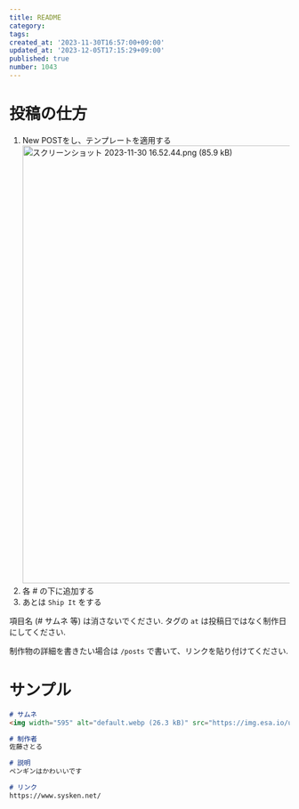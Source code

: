 ```yaml
---
title: README
category:
tags:
created_at: '2023-11-30T16:57:00+09:00'
updated_at: '2023-12-05T17:15:29+09:00'
published: true
number: 1043
---
```


# 投稿の仕方

1. New POSTをし、テンプレートを適用する
    <img width="787" alt="スクリーンショット 2023-11-30 16.52.44.png (85.9 kB)" src="https://img.esa.io/uploads/production/attachments/19973/2023/11/30/148142/bf1197f3-e6f9-40f0-a31b-d8fc82765324.png">
1. 各 # の下に追加する
1. あとは `Ship It` をする

項目名 (# サムネ 等) は消さないでください.
タグの `at` は投稿日ではなく制作日にしてください.

制作物の詳細を書きたい場合は `/posts` で書いて、リンクを貼り付けてください.


# サンプル
```markdown
# サムネ
<img width="595" alt="default.webp (26.3 kB)" src="https://img.esa.io/uploads/production/attachments/19973/2023/11/30/148142/5b254e23-6bc9-4302-99d5-9e7c86ef6003.webp">

# 制作者
佐藤さとる

# 説明
ペンギンはかわいいです

# リンク
https://www.sysken.net/
```

